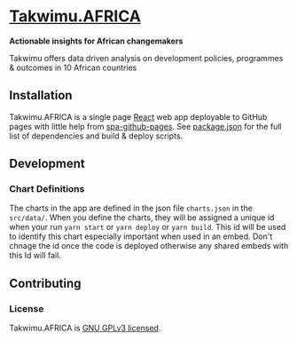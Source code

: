 # [Takwimu.AFRICA](https://takwimuafrica.github.io/Takwimu.AFRICA/)

**Actionable insights for African changemakers**

Takwimu offers data driven analysis on development policies, programmes & outcomes in 10 African countries

## Installation

Takwimu.AFRICA is a single page [React](https://reactjs.org/) web app deployable to GitHub pages with little help from [spa-github-pages](https://github.com/rafrex/spa-github-pages). See [package.json](./package.json) for the full list of dependencies and build & deploy scripts.

## Development

### Chart Definitions

The charts in the app are defined in the json file `charts.json` in the `src/data/`. When you define the charts, they will be assigned a unique id when your run `yarn start` or `yarn deploy` or `yarn build`. This id will be used to identify this chart especially important when used in an embed. Don't chnage the id once the code is deployed otherwise any shared embeds with this Id will fail.

## Contributing

### License

Takwimu.AFRICA is [GNU GPLv3 licensed](./LICENSE).